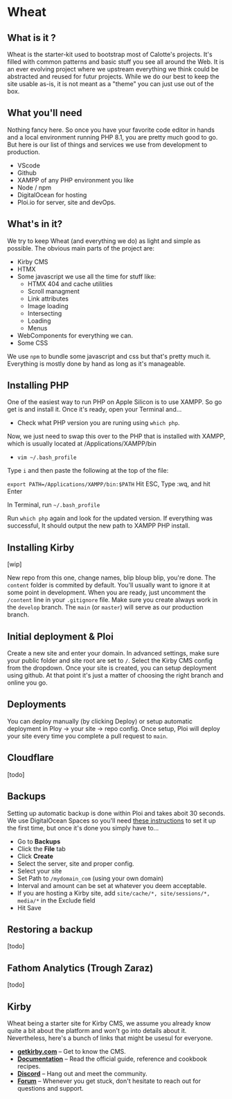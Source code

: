 # Wheat

## What is it ?

Wheat is the starter-kit used to bootstrap most of Calotte's  projects. It's filled with common patterns and basic stuff you see all around the Web. It is an ever evolving project where we upstream everything we think could be abstracted and reused for futur projects. While we do our best to keep the site usable as-is, it is not meant as a "theme" you can just use out of the box.

## What you'll need

Nothing fancy here. So once you have your favorite code editor in hands and a local environment running PHP 8.1, you are pretty much good to go. But here is our list of things and services we use from development to production.

- VScode
- Github
- XAMPP of any PHP environment you like
- Node / npm
- DigitalOcean for hosting
- Ploi.io for server, site and devOps.

## What's in it?

We try to keep Wheat (and everything we do) as light and simple as possible. The obvious main parts of the project are:

- Kirby CMS
- HTMX
- Some javascript we use all the time for stuff like:
  - HTMX 404 and cache utilities
  - Scroll managment
  - Link attributes
  - Image loading
  - Intersecting
  - Loading
  - Menus
- WebComponents for everything we can.
- Some CSS

We use `npm` to bundle some javascript and css but that's pretty much it. Everything is mostly done by hand as long as it's manageable.

## Installing PHP

One of the easiest way to run PHP on Apple Silicon is to use XAMPP. So go get is and install it.
Once it's ready, open your Terminal and...

- Check what PHP version you are runing using `which php`.

Now, we just need to swap this over to the PHP that is installed with XAMPP, which is usually located at /Applications/XAMPP/bin

- `vim ~/.bash_profile`

Type `i` and then paste the following at the top of the file:

`export PATH=/Applications/XAMPP/bin:$PATH`
Hit ESC, Type :wq, and hit Enter

In Terminal, run `~/.bash_profile`

Run `which php` again and look for the updated version. If everything was successful, It should output the new path to XAMPP PHP install.

## Installing Kirby

[wip]

New repo from this one, change names, blip bloup blip, you're done.
The `content` folder is commited by default. You'll usually want to ignore it at some point in development. When you are ready, just uncomment the `/content` line in your `.gitignore` file.
Make sure you create always work in the `develop` branch. The `main` (or `master`) will serve as our production branch.

## Initial deployment & Ploi

Create a new site and enter your domain. In advanced settings, make sure your public folder and site root are set to `/`.
Select the Kirby CMS config from the dropdown.
Once your site is created, you can setup deployment using github. At that point it's just a matter of choosing the right branch and online you go.

## Deployments

You can deploy manually (by clicking Deploy) or setup automatic deployment in Ploy -> your site -> repo config.
Once setup, Ploi will deploy your site every time you complete a pull request to `main`.

## Cloudflare

[todo]

## Backups

Setting up automatic backup is done within Ploi and takes aboit 30 seconds. We use DigitalOcean Spaces so you'll need [these instructions]() to set it up the first time, but once it's done you simply have to...

- Go to **Backups**
- Click the **File** tab
- Click **Create**
- Select the server, site and proper config.
- Select your site
- Set Path to `/mydomain_com` (using your own domain)
- Interval and amount can be set at whatever you deem acceptable.
- If you are hosting a Kirby site, add `site/cache/*, site/sessions/*, media/*` in the Exclude field
- Hit Save

## Restoring a backup

[todo]

## Fathom Analytics (Trough Zaraz)

[todo]

## Kirby

Wheat being a starter site for Kirby CMS, we assume you already know quite a bit about the platform and won't go into details about it. Nevertheless, here's a bunch of links that might be usesul for everyone.

- **[getkirby.com](https://getkirby.com)** – Get to know the CMS.
- **[Documentation](https://getkirby.com/docs/guide)** – Read the official guide, reference and cookbook recipes.
- **[Discord](https://chat.getkirby.com)** – Hang out and meet the community.
- **[Forum](https://forum.getkirby.com)** – Whenever you get stuck, don't hesitate to reach out for questions and support.
